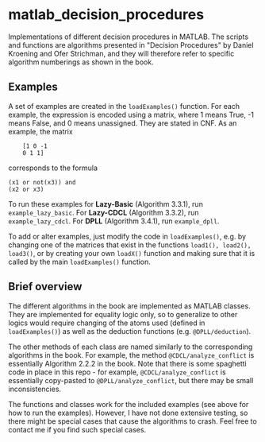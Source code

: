 # matlab_decision_procedures
Implementations of different decision procedures in MATLAB. The scripts and functions are algorithms presented in "Decision Procedures" by Daniel Kroening and Ofer Strichman, and they will therefore refer to specific algorithm numberings as shown in the book. 

## Examples
A set of examples are created in the `loadExamples()` function. For each example, the expression is encoded using a matrix, where 1 means True, -1 means False, and 0 means unassigned. They are stated in CNF. As an example, the matrix
```
    [1 0 -1
    0 1 1]
```
corresponds to the formula 
```
(x1 or not(x3)) and
(x2 or x3) 
```

To run these examples for **Lazy-Basic** (Algorithm 3.3.1), run `example_lazy_basic`. 
For **Lazy-CDCL** (Algorithm 3.3.2), run `example_lazy_cdcl`. 
For **DPLL** (Algorithm 3.4.1), run `example_dpll`.

To add or alter examples, just modify the code in `loadExamples()`, e.g. by changing one of the matrices that exist in the functions `load1(), load2(), load3()`, or by creating your own `loadX()` function and making sure that it is called by the main `loadExamples()` function. 

## Brief overview
The different algorithms in the book are implemented as MATLAB classes. They are implemented for equality logic only, so to generalize to other logics would require changing of the atoms used (defined in `loadExamples()`) as well as the deduction functions (e.g. `@DPLL/deduction`). 

The other methods of each class are named similarly to the corresponding algorithms in the book. For example, the method `@CDCL/analyze_conflict` is essentially Algorithm 2.2.2 in the book. Note that there is some spaghetti code in place in this repo - for example, `@CDCL/analyze_conflict` is essentially copy-pasted to `@DPLL/analyze_conflict`, but there may be small inconsistencies. 

The functions and classes work for the included examples (see above for how to run the examples). However, I have not done extensive testing, so there might be special cases that cause the algorithms to crash. Feel free to contact me if you find such special cases. 

